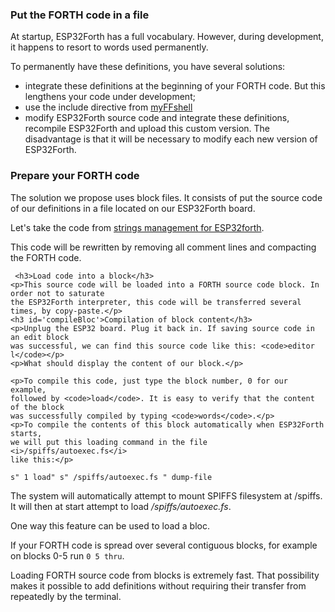 <h3>Put the FORTH code in a file</h3>

<p>At startup, ESP32Forth has a full vocabulary. However, during development,
    it happens to resort to words used permanently.</p>
    <p>To permanently have these definitions, you have several solutions:</p>
    <ul>
        <li>integrate these definitions at the beginning of your FORTH code. But this lengthens your code
        under development;</li>
        <li>use the include directive from <a href='article/installation_myFFshell'>myFFshell</a></li>
        <li>modify ESP32Forth source code and integrate these definitions, recompile ESP32Forth and upload
        this custom version. The disadvantage is that it will be necessary to modify each new version of
        ESP32Forth.</li>
    </ul>

   <h3 id='prepareCode'>Prepare your FORTH code</h3>
    <p>The solution we propose uses block files. It consists of
     put the source code of our definitions in a file located on our ESP32Forth board.</p>
    <p>Let's take the code from <a href="listing/page/text/strings">strings management for ESP32forth</a>.</p>
    <p>This code will be rewritten by removing all comment lines and
     compacting the FORTH code.</p>
     
     <h3>Load code into a block</h3>
    <p>This source code will be loaded into a FORTH source code block. In order not to saturate
    the ESP32Forth interpreter, this code will be transferred several times, by copy-paste.</p>
    <h3 id='compileBloc'>Compilation of block content</h3>
    <p>Unplug the ESP32 board. Plug it back in. If saving source code in an edit block
    was successful, we can find this source code like this: <code>editor l</code></p>
    <p>What should display the content of our block.</p>

    <p>To compile this code, just type the block number, 0 for our example,
    followed by <code>load</code>. It is easy to verify that the content of the block
    was successfully compiled by typing <code>words</code>.</p>
    <p>To compile the contents of this block automatically when ESP32Forth starts,
    we will put this loading command in the file <i>/spiffs/autoexec.fs</i>
    like this:</p>

<code>s" 1 load"  s" /spiffs/autoexec.fs " dump-file </code>
    <p>The system will automatically attempt to mount SPIFFS filesystem at /spiffs. It 
    will then at start attempt to load <i>/spiffs/autoexec.fs</i>.</p>
    <p>One way this feature can be used to load a bloc.</p>
    <p>If your FORTH code is spread over several contiguous blocks, for example
    on blocks 0-5 run <code>0 5 thru</code>.</p>
    <p>Loading FORTH source code from blocks is extremely fast. That
    possibility makes it possible to add definitions without requiring their transfer from
    repeatedly by the terminal.</p>
